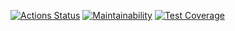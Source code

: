 [![Actions Status](https://github.com/Mr-XEN/java-project-lvl4/workflows/hexlet-check/badge.svg)](https://github.com/Mr-XEN/java-project-lvl4/actions)
[![Maintainability](https://api.codeclimate.com/v1/badges/82303cf4d8031c889ae8/maintainability)](https://codeclimate.com/github/Mr-XEN/java-project-lvl4/maintainability)
[![Test Coverage](https://api.codeclimate.com/v1/badges/82303cf4d8031c889ae8/test_coverage)](https://codeclimate.com/github/Mr-XEN/java-project-lvl4/test_coverage)
